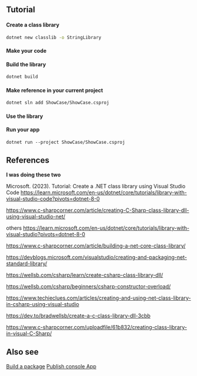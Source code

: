 ## Tutorial

#### Create a class library
```bash
dotnet new classlib -o StringLibrary
```

#### Make your code

#### Build the library
```bash
dotnet build
```

#### Make reference in your current project
```bash
dotnet sln add ShowCase/ShowCase.csproj
```

#### Use the library

#### Run your app
```
dotnet run --project ShowCase/ShowCase.csproj
```

## References

**I was doing these two**

Microsoft. (2023). Tutorial: Create a .NET class library using Visual Studio Code
  https://learn.microsoft.com/en-us/dotnet/core/tutorials/library-with-visual-studio-code?pivots=dotnet-8-0

https://www.c-sharpcorner.com/article/creating-C-Sharp-class-library-dll-using-visual-studio-net/

others
https://learn.microsoft.com/en-us/dotnet/core/tutorials/library-with-visual-studio?pivots=dotnet-8-0

https://www.c-sharpcorner.com/article/building-a-net-core-class-library/

https://devblogs.microsoft.com/visualstudio/creating-and-packaging-net-standard-library/

https://wellsb.com/csharp/learn/create-csharp-class-library-dll/

https://wellsb.com/csharp/beginners/csharp-constructor-overload/

https://www.techieclues.com/articles/creating-and-using-net-class-library-in-csharp-using-visual-studio

https://dev.to/bradwellsb/create-a-c-class-library-dll-3cbb

https://www.c-sharpcorner.com/uploadfile/61b832/creating-class-library-in-visual-C-Sharp/

## Also see

[Build a package](Build%20a%20package.md)
[Publish console App](Publish%20console%20App.md)